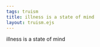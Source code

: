```yaml
---
tags: truism
title: illness is a state of mind
layout: truism.ejs
---
```


illness is a state of mind